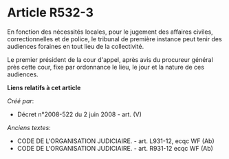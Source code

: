 # Article R532-3

En fonction des nécessités locales, pour le jugement des affaires civiles, correctionnelles et de police, le tribunal de
première instance peut tenir des audiences foraines en tout lieu de la collectivité.

Le premier président de la cour d'appel, après avis du procureur général près cette cour, fixe par ordonnance le lieu, le
jour et la nature de ces audiences.

**Liens relatifs à cet article**

_Créé par_:

  - Décret n°2008-522 du 2 juin 2008 - art. (V)

_Anciens textes_:

  - CODE DE L'ORGANISATION JUDICIAIRE. - art. L931-12, ecqc WF (Ab)
  - CODE DE L'ORGANISATION JUDICIAIRE. - art. R931-12 ecqc WF (Ab)
